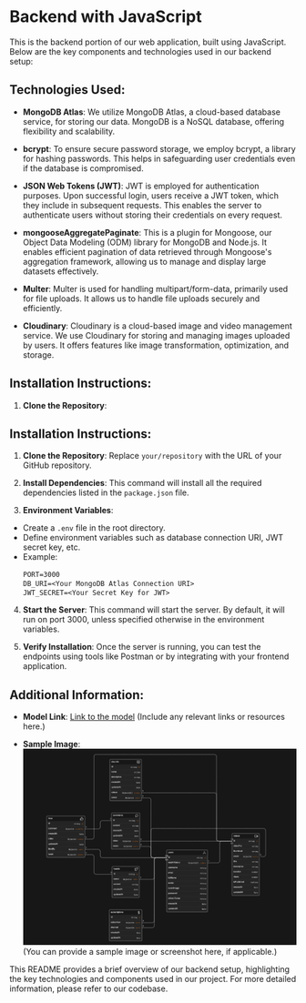 # Backend with JavaScript

This is the backend portion of our web application, built using JavaScript. Below are the key components and technologies used in our backend setup:

## Technologies Used:

- **MongoDB Atlas**: We utilize MongoDB Atlas, a cloud-based database service, for storing our data. MongoDB is a NoSQL database, offering flexibility and scalability.

- **bcrypt**: To ensure secure password storage, we employ bcrypt, a library for hashing passwords. This helps in safeguarding user credentials even if the database is compromised.

- **JSON Web Tokens (JWT)**: JWT is employed for authentication purposes. Upon successful login, users receive a JWT token, which they include in subsequent requests. This enables the server to authenticate users without storing their credentials on every request.

- **mongooseAggregatePaginate**: This is a plugin for Mongoose, our Object Data Modeling (ODM) library for MongoDB and Node.js. It enables efficient pagination of data retrieved through Mongoose's aggregation framework, allowing us to manage and display large datasets effectively.

- **Multer**: Multer is used for handling multipart/form-data, primarily used for file uploads. It allows us to handle file uploads securely and efficiently.

- **Cloudinary**: Cloudinary is a cloud-based image and video management service. We use Cloudinary for storing and managing images uploaded by users. It offers features like image transformation, optimization, and storage.

## Installation Instructions:

1. **Clone the Repository**: 


## Installation Instructions:

1. **Clone the Repository**: 
Replace `your/repository` with the URL of your GitHub repository.

2. **Install Dependencies**: 
This command will install all the required dependencies listed in the `package.json` file.

3. **Environment Variables**:
- Create a `.env` file in the root directory.
- Define environment variables such as database connection URI, JWT secret key, etc.
- Example:
  ```
  PORT=3000
  DB_URI=<Your MongoDB Atlas Connection URI>
  JWT_SECRET=<Your Secret Key for JWT>
  ```

4. **Start the Server**:
This command will start the server. By default, it will run on port 3000, unless specified otherwise in the environment variables.

5. **Verify Installation**:
Once the server is running, you can test the endpoints using tools like Postman or by integrating with your frontend application.

## Additional Information:

- **Model Link**: [Link to the model](https://app.eraser.io/workspace/vGobqnb6scZbLfZWzhdm?origin=share) (Include any relevant links or resources here.)

- **Sample Image**: ![Sample Image](image.png) (You can provide a sample image or screenshot here, if applicable.)

This README provides a brief overview of our backend setup, highlighting the key technologies and components used in our project. For more detailed information, please refer to our codebase.
